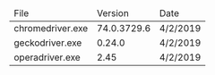 
<table>
<thead>
<td> File </td>
<td> Version </td>
<td> Date </td>
</thead>
<tr>
    <td>chromedriver.exe</td>
    <td>74.0.3729.6</td>
    <td>4/2/2019</td>
</tr>
<tr>
    <td>geckodriver.exe</td>
    <td>0.24.0</td>
    <td>4/2/2019</td>
</tr>
<tr>
    <td>operadriver.exe</td>
    <td>2.45</td>
    <td>4/2/2019</td>
</tr>
</table>

